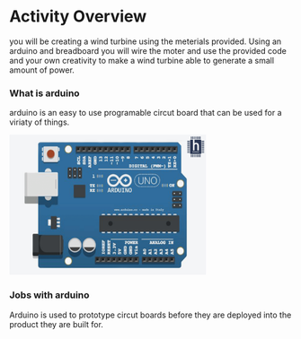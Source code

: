# Activity Overview 

you will be creating a wind turbine using the meterials provided.
Using an arduino and breadboard you will wire the moter and use the provided code and your own creativity to make a wind turbine able to generate a small amount of power.

### What is arduino
arduino is an easy to use programable circut board that can be used for a viriaty of things. 

<img src="/images/Arduino UNO.png" alt="Arduino" width="350" height="250">

### Jobs with arduino
Arduino is used to prototype circut boards before they are deployed into the product they are built for.